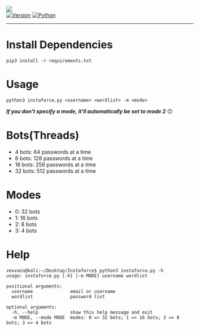 ![](https://i.ibb.co/CBcNLTh/image.png) <br/>
[![Version](https://img.shields.io/badge/Version-v1.0-red)]()
[![Python](https://img.shields.io/badge/Python-v3.6%2B-black)]()

-------------------------------------------------

# Install Dependencies

```
pip3 install -r requirements.txt
```

# Usage

```
python3 instaforce.py <username> <wordlist> -m <mode>
```

***If you don't specify a mode, it'll automatically be set to mode 2*** :upside_down_face:


# Bots(Threads)

-   4 bots: 64 passwords at a time
-   8 bots: 128 passwords at a time
-   16 bots: 256 passwords at a time
-   32 bots: 512 passwords at a time

# Modes

-   0: 32 bots
-   1: 16 bots
-   2: 8 bots
-   3: 4 bots


# Help

```
vexvain@kali:~/Desktop/Instaforce$ python3 instaforce.py -h
usage: instaforce.py [-h] [-m MODE] username wordlist

positional arguments:
  username              email or username
  wordlist              password list

optional arguments:
  -h, --help            show this help message and exit
  -m MODE, --mode MODE  modes: 0 => 32 bots; 1 => 16 bots; 2 => 8 bots; 3 => 4 bots
```
